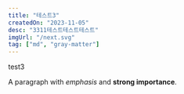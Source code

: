 ```yaml
---
title: "테스트3"
createdOn: "2023-11-05"
desc: "3311테스트테스트테스트"
imgUrl: "/next.svg"
tag: ["md", "gray-matter"]
---
```


test3

A paragraph with _emphasis_ and **strong importance**.
